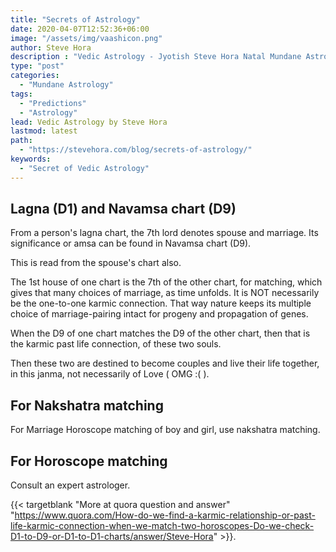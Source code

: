 ```yaml
---
title: "Secrets of Astrology"
date: 2020-04-07T12:52:36+06:00
image: "/assets/img/vaashicon.png"
author: Steve Hora
description : "Vedic Astrology - Jyotish Steve Hora Natal Mundane Astrology Horoscope Reading Predictions Secret"
type: "post"
categories: 
  - "Mundane Astrology"
tags:
  - "Predictions"
  - "Astrology"
lead: Vedic Astrology by Steve Hora
lastmod: latest 
path:
  - "https://stevehora.com/blog/secrets-of-astrology/"
keywords:
  - "Secret of Vedic Astrology"
---
```


## Lagna (D1) and Navamsa chart (D9)
From a person's lagna chart, the 7th lord denotes spouse and marriage.
Its significance or amsa can be found in Navamsa chart (D9).

This is read from the spouse's chart also.

The 1st house of one chart is the 7th of the other chart, for matching, which gives that many choices of marriage, as time unfolds. It is NOT necessarily be the one-to-one karmic connection.
That way nature keeps its multiple choice of marriage-pairing intact for progeny and propagation of genes.

When the D9 of one chart matches the D9 of the other chart, then that is the karmic past life connection,
of these two souls.

Then these two are destined to become couples and live their life together, in this janma, not necessarily of Love ( OMG :( ).

## For Nakshatra matching

For Marriage Horoscope matching of boy and girl, use nakshatra matching.

## For Horoscope matching

Consult an expert astrologer.


{{< targetblank "More at quora question and answer" "https://www.quora.com/How-do-we-find-a-karmic-relationship-or-past-life-karmic-connection-when-we-match-two-horoscopes-Do-we-check-D1-to-D9-or-D1-to-D1-charts/answer/Steve-Hora" >}}.
